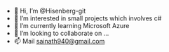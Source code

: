 - 👋 Hi, I’m @Hisenberg-git
- 👀 I’m interested in small projects which involves c#
- 🌱 I’m currently learning Microsoft Azure
- 💞️ I’m looking to collaborate on ...
- 📫 Mail sainath940@gmail.com

<!---
Hisenberg-git/Hisenberg-git is a ✨ special ✨ repository because its `README.md` (this file) appears on your GitHub profile.
You can click the Preview link to take a look at your changes.
--->
